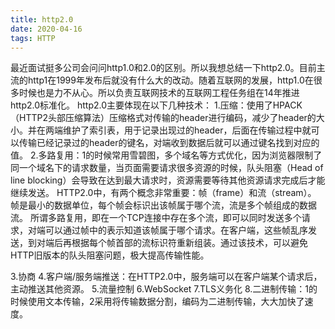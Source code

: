 ```yaml
---
title: http2.0
date: 2020-04-16
tags: HTTP
---
```


最近面试挺多公司会问问http1.0和2.0的区别。所以我想总结一下http2.0。目前主流的http1在1999年发布后就没有什么大的改动。随着互联网的发展，http1.0在很多时候也是力不从心。所以负责互联网技术的互联网工程任务组在14年推进http2.0标准化。
http2.0主要体现在以下几种技术：
1.压缩：使用了HPACK（HTTP2头部压缩算法）压缩格式对传输的header进行编码，减少了header的大小。并在两端维护了索引表，用于记录出现过的header，后面在传输过程中就可以传输已经记录过的header的键名，对端收到数据后就可以通过键名找到对应的值。
2.多路复用：1的时候常用雪碧图，多个域名等方式优化，因为浏览器限制了同一个域名下的请求数量，当页面需要请求很多资源的时候，队头阻塞（Head of line blocking）会导致在达到最大请求时，资源需要等待其他资源请求完成后才能继续发送。
HTTP2.0中，有两个概念非常重要：帧（frame）和流（stream）。
帧是最小的数据单位，每个帧会标识出该帧属于哪个流，流是多个帧组成的数据流。
所谓多路复用，即在一个TCP连接中存在多个流，即可以同时发送多个请求，对端可以通过帧中的表示知道该帧属于哪个请求。在客户端，这些帧乱序发送，到对端后再根据每个帧首部的流标识符重新组装。通过该技术，可以避免HTTP旧版本的队头阻塞问题，极大提高传输性能。

3.协商
4.客户端/服务端推送：在HTTP2.0中，服务端可以在客户端某个请求后，主动推送其他资源。
5.流量控制
6.WebSocket
7.TLS义务化
8.二进制传输：1的时候使用文本传输，2采用将传输数据分割，编码为二进制传输，大大加快了速度。